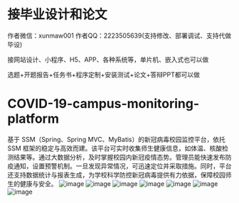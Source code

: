# 接毕业设计和论文
作者微信：xunmaw001  作者QQ：2223505639(支持修改、部署调试、支持代做毕设)

接网站设计、小程序、H5、APP、各种系统等，单片机、嵌入式也可以做

选题+开题报告+任务书+程序定制+安装测试+论文+答辩PPT都可以做
# COVID-19-campus-monitoring-platform
基于 SSM（Spring、Spring MVC、MyBatis）的新冠病毒校园监控平台，依托 SSM 框架的稳定与高效而建。该平台可实时收集师生健康信息，如体温、核酸检测结果等。通过大数据分析，及时掌握校园内新冠疫情态势。管理员能快速发布防疫通知，设置预警机制。一旦发现异常情况，可迅速定位并采取措施。同时，平台还支持数据统计与报表生成，为学校科学防控新冠病毒提供有力依据，保障校园师生的健康与安全。 
![image](https://github.com/user-attachments/assets/3cf3f42f-5783-4b87-b4c5-54bbc4fa2efe)
![image](https://github.com/user-attachments/assets/e1b9bbbc-ba92-4cae-9456-d656f833cb60)
![image](https://github.com/user-attachments/assets/e9b1cbf9-d4a5-4fc7-93dc-fc80fa7e29fb)
![image](https://github.com/user-attachments/assets/06b1bdfc-7533-41a6-8551-25ee94d0a418)
![image](https://github.com/user-attachments/assets/64c9d9ff-495e-46e4-aba3-e0d65c7e40ff)
![image](https://github.com/user-attachments/assets/3c7e6f51-f9d3-4cb0-bc78-c21b7094adbe)
![image](https://github.com/user-attachments/assets/8865df4f-b1a4-4c83-a352-734cdcdd289b)
